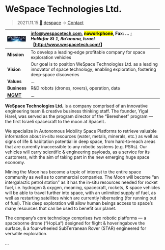 # WeSpace Technologies Ltd.
> 20211.11.15 [🚀](../../index/index.md) [despace](../index.md) → [Contact](../contact.md)

|[![](../f/contact/w/wespace_tech_logo1_thumb.webp)](../f/contact/w/wespace_tech_logo1.webp)|<info@wespacetech.com>, <mark>noworkphone</mark>, Fax: … ;<br> *HaNofar St 1, Ra'anana, Israel*<br> 【<http://www.wespacetech.com/>】|
|:--|:--|
|**Mission**|To develop a leading‑edge profitable company for space exploration vehicles|
|**Vision**|Our goal is to position WeSpace Technologies Ltd. as a leading innovator of space technology, enabling exploration, fostering deep‑space discoveries|
|**Values**|…|
|**Business**|R&D robots (drones, rovers), operation, data|
|**[MGMT](../mgmt.md)**|…|

**WeSpace Technologies Ltd.** is a company comprised of an innovative engineering team & creative business thinking staff. The founder, Yigal Harel, was served as the program director of the “Beresheet” program — the first Israeli spacecraft to the moon at SpaceIL.

We specialize in Autonomous Mobility Space Platforms to retrieve valuable information about in‑situ resources (water, metals, minerals, etc.) as well as signs of life & habitation potential in deep space, from hard‑to‑reach areas that are currently inaccessible to any robotic systems (e.g. PSRs). Our vehicles will carry scientific & engineering payloads, as a service for its customers, with the aim of taking part in the new emerging huge space economy.

Mining the Moon has become a topic of interest to the entire space community as well as to commercial companies. The Moon will become “an intergalactic petrol station” as it has the in‑situ resources needed for rocket fuel, i.e. hydrogen & oxygen, meaning, spacecraft, rockets, & space vehicles will be able to travel further into space, with an unlimited supply of fuel, as well as restarting satellites which are currently hibernating (for running out of fuel). This deep exploration will allow human beings access to space’s many resources that can be used to benefit our planet.

The   company’s   core   technology   comprises   two robotic  platforms — a  spaceborne  drone (“HopLa“) designed  for  flight  &  hoveringabove  the  surface, &  a  four‑wheeled  SubTerranean  Rover  (STAR) engineered for versatile exploration.

<p style="page-break-after:always"> </p>

…
